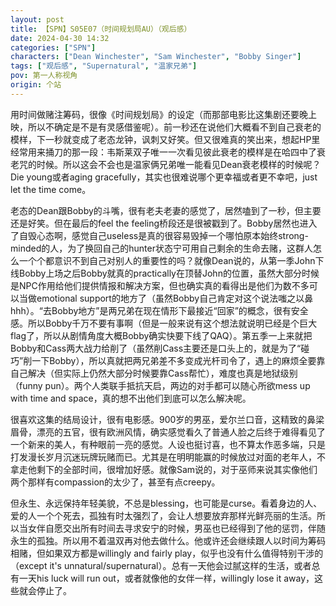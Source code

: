 ```yaml
---
layout: post
title: 【SPN】S05E07（时间规划局AU）（观后感）
date: 2024-04-30 14:32
categories: ["SPN"]
characters: ["Dean Winchester", "Sam Winchester", "Bobby Singer"]
tags: ["观后感", "Supernatural", "温家兄弟"]
pov: 第一人称视角
origin: 个站
---
```


用时间做赌注筹码，很像《时间规划局》的设定（而那部电影比这集剧还要晚上映，所以不确定是不是有灵感借鉴呢）。前一秒还在说他们大概看不到自己衰老的模样，下一秒就变成了老态龙钟，讽刺又好笑。但又很难真的笑出来，想起HP里经常用来捅刀的那一段：韦斯莱双子唯一一次看见彼此衰老的模样是在哈四中了衰老咒的时候。所以这会不会也是温家俩兄弟唯一能看见Dean衰老模样的时候呢？Die young或者aging gracefully，其实也很难说哪个更幸福或者更不幸吧，just let the time come。

老态的Dean跟Bobby的斗嘴，很有老夫老妻的感觉了，居然嗑到了一秒，但主要还是好笑。但在最后的feel the feeling桥段还是很被戳到了。Bobby居然也进入了自毁心态啊，感觉自己useless是真的很容易毁掉一个哪怕原本始终strong-minded的人，为了换回自己的hunter状态宁可用自己剩余的生命去赌，这群人怎么一个个都意识不到自己对别人的重要性的吗？就像Dean说的，从第一季John下线Bobby上场之后Bobby就真的practically在顶替John的位置，虽然大部分时候是NPC作用给他们提供情报和解决方案，但也确实真的看得出是他们为数不多可以当做emotional support的地方了（虽然Bobby自己肯定对这个说法嗤之以鼻hhh）。“去Bobby地方”是两兄弟在现在情形下最接近“回家”的概念，很有安全感。所以Bobby千万不要有事啊（但是一般来说有这个想法就说明已经是个巨大flag了，所以从剧情角度大概Bobby确实快要下线了QAQ）。第五季一上来就把Bobby和Cass两大战力给削了（虽然削Cass主要还是口头上的，就是为了“碰巧”削一下Bobby），所以真就把两兄弟差不多变成光杆司令了，遇上的麻烦全要靠自己解决（但实际上仍然大部分时候要靠Cass帮忙），难度也真是地狱级别（funny pun）。两个人类联手抵抗天启，两边的对手都可以随心所欲mess up with time and space，真的想不出他们到底可以怎么解决呢。

很喜欢这集的结局设计，很有电影感。900岁的男巫，爱尔兰口音，这精致的鼻梁眉骨，漂亮的五官，很有欧洲风情，确实感觉看久了普通人脸之后终于难得看见了一个新来的美人，有种眼前一亮的感觉。人设也挺讨喜，也不算太作恶多端，只是打发漫长岁月沉迷玩牌玩赌而已。尤其是在明明能赢的时候放过对面的老年人，不拿走他剩下的全部时间，很增加好感。就像Sam说的，对于巫师来说其实像他们两个那样有compassion的太少了，甚至有点creepy。

但永生、永远保持年轻美貌，不总是blessing，也可能是curse。看着身边的人、爱的人一个个死去，孤独有时太强烈了，会让人想要放弃那样光鲜亮丽的生活。所以当女伴自愿交出所有时间去寻求安宁的时候，男巫也已经得到了他的惩罚，伴随永生的孤独。所以用不着温双再对他去做什么。他或许还会继续跟人以时间为筹码相赌，但如果双方都是willingly and fairly play，似乎也没有什么值得特别干涉的（except it's unnatural/supernatural）。总有一天他会过腻这样的生活，或者总有一天his luck will run out，或者就像他的女伴一样，willingly lose it away，这些就会停止了。

